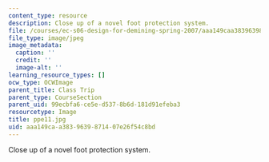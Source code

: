 ```yaml
---
content_type: resource
description: Close up of a novel foot protection system.
file: /courses/ec-s06-design-for-demining-spring-2007/aaa149caa3839639871407e26f54c8bd_ppe11.jpg
file_type: image/jpeg
image_metadata:
  caption: ''
  credit: ''
  image-alt: ''
learning_resource_types: []
ocw_type: OCWImage
parent_title: Class Trip
parent_type: CourseSection
parent_uid: 99ecbfa6-ce5e-d537-8b6d-181d91efeba3
resourcetype: Image
title: ppe11.jpg
uid: aaa149ca-a383-9639-8714-07e26f54c8bd
---
```

Close up of a novel foot protection system.

